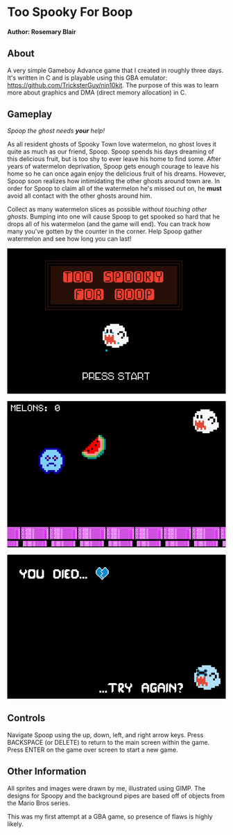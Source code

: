 # Too Spooky For Boop
#### Author: Rosemary Blair #

## About 


A very simple Gameboy Advance game that I created in roughly three days.
It's written in C and is playable using this GBA emulator: https://github.com/TricksterGuy/nin10kit.
The purpose of this was to learn more about graphics and DMA (direct memory allocation) in C.


## Gameplay

*Spoop the ghost needs **your** help!*

As all resident ghosts of Spooky Town love watermelon, no ghost loves it quite as much as our friend, Spoop.
Spoop spends his days dreaming of this delicious fruit, but is too shy to ever leave his home to find some.
After years of watermelon deprivation, Spoop gets enough courage to leave his home so he can once again enjoy
the delicious fruit of his dreams. However, Spoop soon realizes how intimidating the other ghosts around town
are. In order for Spoop to claim all of the watermelon he's missed out on, he **must** avoid all contact with
the other ghosts around him. 

Collect as many watermelon slices as possible *without touching other ghosts*. Bumping into one will cause
Spoop to get spooked so hard that he drops all of his watermelon (and the game will end). You can track how
many you've gotten by the counter in the corner. Help Spoop gather watermelon and see how long you can last!

![Screenshot](main_gamescreen.png)

![Screenshot](play_game.png)

![Screenshot](you_died.png)

## Controls

Navigate Spoop using the up, down, left, and right arrow keys.
Press BACKSPACE (or DELETE) to return to the main screen within the game.
Press ENTER on the game over screen to start a new game.

## Other Information
 
All sprites and images were drawn by me, illustrated using GIMP.
The designs for Spoopy and the background pipes are based off of objects from the Mario Bros series.

This was my first attempt at a GBA game, so presence of flaws is highly likely.




